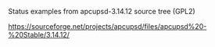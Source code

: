 Status examples from apcupsd-3.14.12 source tree (GPL2)

https://sourceforge.net/projects/apcupsd/files/apcupsd%20-%20Stable/3.14.12/
